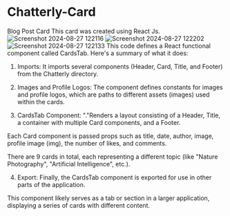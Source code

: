 # Chatterly-Card
Blog Post Card
This card was created using React Js.
![Screenshot 2024-08-27 122116](https://github.com/user-attachments/assets/5bb20642-b3d9-4669-bd3c-0f3d69a8043e)
![Screenshot 2024-08-27 122202](https://github.com/user-attachments/assets/7110525b-d8bd-4b71-b970-8de2350dbbfc)
![Screenshot 2024-08-27 122133](https://github.com/user-attachments/assets/5b54cbfd-34b5-47ae-b20b-f987576f73e8)
This code defines a React functional component called CardsTab. Here's a summary of what it does:

1. Imports: It imports several components (Header, Card, Title, and Footer) from the Chatterly directory.

2. Images and Profile Logos: The component defines constants for images and profile logos, which are paths to different assets (images) used within the cards.

3. CardsTab Component:
"."Renders a layout consisting of a Header, Title, a container with multiple Card components, and a Footer.

Each Card component is passed props such as title, date, author, image, profile image (img),
the number of likes, and comments.

There are 9 cards in total, each representing a different topic (like "Nature Photography", "Artificial Intelligence", etc.).

4. Export: Finally, the CardsTab component is exported for use in other parts of the application.

This component likely serves as a tab or section in a larger application, displaying a series of cards with different content.
